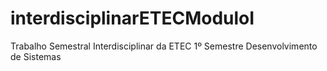 # interdisciplinarETECModuloI
Trabalho Semestral Interdisciplinar da ETEC 1º Semestre Desenvolvimento de Sistemas
